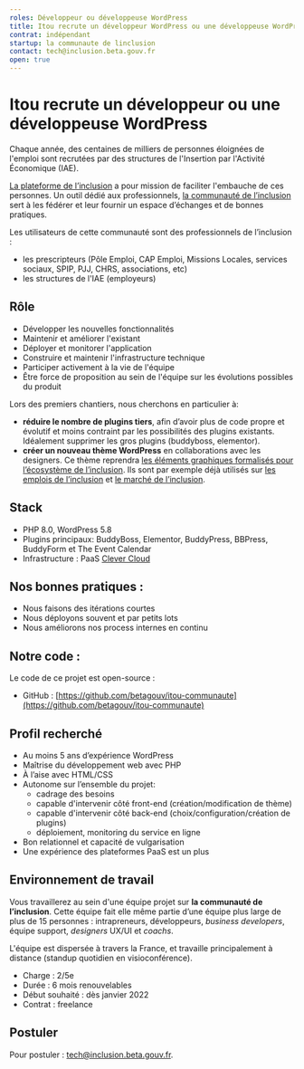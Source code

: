 ```yaml
---
roles: Développeur ou développeuse WordPress
title: Itou recrute un développeur WordPress ou une développeuse WordPress
contrat: indépendant
startup: la communaute de linclusion
contact: tech@inclusion.beta.gouv.fr
open: true
---
```


# Itou recrute un développeur ou une développeuse WordPress

Chaque année, des centaines de milliers de personnes éloignées de l'emploi sont recrutées par des structures de l'Insertion par l'Activité Économique (IAE).

[La plateforme de l’inclusion](https://inclusion.beta.gouv.fr/) a pour mission de faciliter l'embauche de ces personnes. Un outil dédié aux professionnels, [la communauté de l’inclusion](https://inclusion.beta.gouv.fr/) sert à les fédérer et leur fournir un espace d’échanges et de bonnes pratiques.

Les utilisateurs de cette communauté sont des professionnels de l’inclusion :

- les prescripteurs (Pôle Emploi, CAP Emploi, Missions Locales, services sociaux, SPIP, PJJ, CHRS, associations, etc)
- les structures de l'IAE (employeurs)

## Rôle

- Développer les nouvelles fonctionnalités
- Maintenir et améliorer l'existant
- Déployer et monitorer l'application
- Construire et maintenir l'infrastructure technique
- Participer activement à la vie de l'équipe
- Être force de proposition au sein de l'équipe sur les évolutions possibles du produit

Lors des premiers chantiers, nous cherchons en particulier à:

 - **réduire le nombre de plugins tiers**, afin d’avoir plus de code propre et évolutif et moins contraint par les possibilités des plugins existants. Idéalement supprimer les gros plugins (buddyboss, elementor).
 - **créer un nouveau thème WordPress** en collaborations avec les designers. Ce thème reprendra [les éléments graphiques formalisés pour l’écosystème de l’inclusion](https://github.com/betagouv/itou-theme). Ils sont par exemple déjà utilisés sur [les emplois de l’inclusion](https://emplois.inclusion.beta.gouv.fr/) et [le marché de l’inclusion](https://lemarche.inclusion.beta.gouv.fr/).

## Stack

- PHP 8.0, WordPress 5.8
- Plugins principaux: BuddyBoss, Elementor, BuddyPress, BBPress, BuddyForm et The Event Calendar
- Infrastructure : PaaS [Clever Cloud](https://clever-cloud.com/)

## Nos bonnes pratiques :

- Nous faisons des itérations courtes
- Nous déployons souvent et par petits lots
- Nous améliorons nos process internes en continu

## Notre code :

Le code de ce projet est open-source :

- GitHub : [https://github.com/betagouv/itou-communaute](https://github.com/betagouv/itou-communaute)

## Profil recherché

- Au moins 5 ans d’expérience WordPress
- Maîtrise du développement web avec PHP
- À l’aise avec HTML/CSS
- Autonome sur l’ensemble du projet:
  - cadrage des besoins
  - capable d'intervenir côté front-end (création/modification de thème)
  - capable d'intervenir côté back-end (choix/configuration/création de plugins)
  - déploiement, monitoring du service en ligne
- Bon relationnel et capacité de vulgarisation
- Une expérience des plateformes PaaS est un plus

## Environnement de travail

Vous travaillerez au sein d'une équipe projet sur **la communauté de l’inclusion**. Cette équipe fait elle même partie d’une équipe plus large de plus de 15 personnes : intrapreneurs, développeurs, *business developers*, équipe support, *designers* UX/UI et *coachs*.

L'équipe est dispersée à travers la France, et travaille principalement à distance (standup quotidien en visioconférence).

- Charge : 2/5e
- Durée : 6 mois renouvelables
- Début souhaité : dès janvier 2022
- Contrat : freelance

## Postuler

Pour postuler : [tech@inclusion.beta.gouv.fr](mailto:tech@inclusion.beta.gouv.fr).
